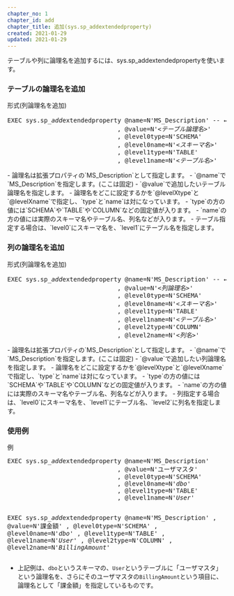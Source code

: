 ```yaml
---
chapter_no: 1
chapter_id: add
chapter_title: 追加(sys.sp_addextendedproperty)
created: 2021-01-29
updated: 2021-01-29
---
```

テーブルや列に論理名を追加するには、sys.sp_addextendedpropertyを使います。

### テーブルの論理名を追加
<div class="code-box">
<div class="title">形式(列論理名を追加)</div>
<pre>
EXEC sys.sp_<em>add</em>extendedproperty @name=N'MS_Description' <em class="comment">-- ←ここのMS_Descriptionは固定</em>
                              , @value=N'<em class="blue">&lt;テーブル論理名&gt;</em>'
                              , @level0type=N'SCHEMA'
                              , @level0name=N'<em class="blue">&lt;スキーマ名&gt;</em>'
                              , @level1type=N'TABLE'
                              , @level1name=N'<em class="blue">&lt;テーブル名&gt;</em>'
</pre>
</div>
- 論理名は拡張プロパティの`MS_Description`として指定します。
  - `@name`で`MS_Description`を指定します。(ここは固定)
  - `@value`で追加したいテーブル論理名を指定します。
- 論理名をどこに設定するかを`@levelXtype`と`@levelXname`で指定し、`type`と`name`は対になっています。
  - `type`の方の値には`SCHEMA`や`TABLE`や`COLUMN`などの固定値が入ります。
  - `name`の方の値には実際のスキーマ名やテーブル名、列名などが入ります。
  - テーブル指定する場合は、`level0`にスキーマ名を、`level1`にテーブル名を指定します。

### 列の論理名を追加
<div class="code-box">
<div class="title">形式(列論理名を追加)</div>
<pre>
EXEC sys.sp_<em>add</em>extendedproperty @name=N'MS_Description' <em class="comment">-- ←ここのMS_Descriptionは固定</em>
                              , @value=N'<em class="blue">&lt;列論理名&gt;</em>'
                              , @level0type=N'SCHEMA'
                              , @level0name=N'<em class="blue">&lt;スキーマ名&gt;</em>'
                              , @level1type=N'TABLE'
                              , @level1name=N'<em class="blue">&lt;テーブル名&gt;</em>'
                              , @level2type=N'COLUMN'
                              , @level2name=N'<em class="blue">&lt;列名&gt;</em>'
</pre>
</div>
- 論理名は拡張プロパティの`MS_Description`として指定します。
  - `@name`で`MS_Description`を指定します。(ここは固定)
  - `@value`で追加したい列論理名を指定します。
- 論理名をどこに設定するかを`@levelXtype`と`@levelXname`で指定し、`type`と`name`は対になっています。
  - `type`の方の値には`SCHEMA`や`TABLE`や`COLUMN`などの固定値が入ります。
  - `name`の方の値には実際のスキーマ名やテーブル名、列名などが入ります。
  - 列指定する場合は、`level0`にスキーマ名を、`level1`にテーブル名、`level2`に列名を指定します。

### 使用例
<div class="code-box">
<div class="title">例</div>
<pre>
EXEC sys.sp_<em>add</em>extendedproperty @name=N'MS_Description'
                              , @value=N'ユーザマスタ'
                              , @level0type=N'SCHEMA'
                              , @level0name=N'<em class="blue">dbo</em>'
                              , @level1type=N'TABLE'
                              , @level1name=N'<em class="blue">User</em>'

EXEC sys.sp_<em>add</em>extendedproperty @name=N'MS_Description'
                              , @value=N'課金額'
                              , @level0type=N'SCHEMA'
                              , @level0name=N'<em class="blue">dbo</em>'
                              , @level1type=N'TABLE'
                              , @level1name=N'<em class="blue">User</em>'
                              , @level2type=N'COLUMN'
                              , @level2name=N'<em class="blue">BillingAmount</em>'
</pre>
</div>

- 上記例は、`dbo`というスキーマの、`User`というテーブルに「ユーザマスタ」という論理名を、さらにそのユーザマスタの`BillingAmount`という項目に、論理名として「課金額」を指定しているものです。
